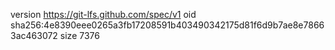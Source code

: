 version https://git-lfs.github.com/spec/v1
oid sha256:4e8390eee0265a3fb17208591b403490342175d81f6d9b7ae8e78663ac463072
size 7376
